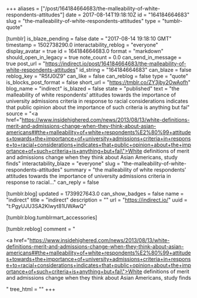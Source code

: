 +++
aliases = ["/post/164184664683/the-malleability-of-white-respondents-attitudes"]
date = 2017-08-14T19:18:10Z
id = "164184664683"
slug = "the-malleability-of-white-respondents-attitudes"
type = "tumblr-quote"

[tumblr]
is_blaze_pending = false
date = "2017-08-14 19:18:10 GMT"
timestamp = 1502738290.0
interactability_reblog = "everyone"
display_avatar = true
id = 164184664683.0
format = "markdown"
should_open_in_legacy = true
note_count = 0.0
can_send_in_message = true
post_url = "https://indirect.io/post/164184664683/the-malleability-of-white-respondents-attitudes"
id_string = "164184664683"
can_blaze = false
reblog_key = "R5fJ0lZ9"
can_like = false
can_reblog = false
type = "quote"
is_blocks_post_format = false
short_url = "https://tmblr.co/ZY3jby2OwAofh"
blog_name = "indirect"
is_blazed = false
state = "published"
text = "the malleability of white respondents’ attitudes towards the importance of university admissions criteria in response to racial considerations indicates that public opinion about the importance of such criteria is anything but fai"
source = "<a href=\"https://www.insidehighered.com/news/2013/08/13/white-definitions-merit-and-admissions-change-when-they-think-about-asian-americans##the+malleability+of+white+respondents%E2%80%99+attitudes+towards+the+importance+of+university+admissions+criteria+in+response+to+racial+considerations+indicates+that+public+opinion+about+the+importance+of+such+criteria+is+anything+but+fai\">White definitions of merit and admissions change when they think about Asian Americans, study finds</a>"
interactability_blaze = "everyone"
slug = "the-malleability-of-white-respondents-attitudes"
summary = "the malleability of white respondents’ attitudes towards the importance of university admissions criteria in response to racial..."
can_reply = false

[tumblr.blog]
updated = 1739927643.0
can_show_badges = false
name = "indirect"
title = "indirect"
description = ""
url = "https://indirect.io/"
uuid = "t:PgyUJU3SA2Klwyt81UWAwQ"

[tumblr.blog.tumblrmart_accessories]

[tumblr.reblog]
comment = "<p><a href=\"https://www.insidehighered.com/news/2013/08/13/white-definitions-merit-and-admissions-change-when-they-think-about-asian-americans##the+malleability+of+white+respondents%E2%80%99+attitudes+towards+the+importance+of+university+admissions+criteria+in+response+to+racial+considerations+indicates+that+public+opinion+about+the+importance+of+such+criteria+is+anything+but+fai\">White definitions of merit and admissions change when they think about Asian Americans, study finds</a></p>"
tree_html = ""
+++
